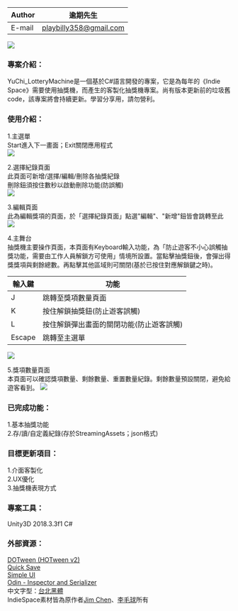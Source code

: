 |Author|逾期先生|
|---|---
|E-mail|playbilly358@gmail.com

![](https://i.imgur.com/vghhFxn.png)

### 專案介紹：  
YuChi_LotteryMachine是一個基於C#語言開發的專案，它是為每年的《Indie Space》需要使用抽獎機，而產生的客製化抽獎機專案。尚有版本更新前的垃圾舊code，該專案將會持續更新。學習分享用，請勿營利。

### 使用介紹：  
1.主選單  
Start進入下一畫面；Exit關閉應用程式  
![](https://i.imgur.com/eEJlY7W.png)

2.選擇紀錄頁面  
此頁面可新增/選擇/編輯/刪除各抽獎紀錄  
刪除鈕須按住數秒以啟動刪除功能(防誤觸)  
![](https://i.imgur.com/5bZxvlC.png)

3.編輯頁面  
此為編輯獎項的頁面，於「選擇紀錄頁面」點選"編輯"、"新增"鈕皆會跳轉至此  
![](https://i.imgur.com/oNvbDoL.png)

4.主舞台  
抽獎機主要操作頁面，本頁面有Keyboard輸入功能，為「防止遊客不小心誤觸抽獎功能，需要由工作人員解鎖方可使用」情境所設置。當點擊抽獎鈕後，會彈出得獎獎項與剩餘總數。再點擊其他區域則可關閉(基於已按住對應解鎖鍵之時)。

|輸入鍵|功能|
|---|---
|J|跳轉至獎項數量頁面
|K|按住解鎖抽獎鈕(防止遊客誤觸)
|L|按住解鎖彈出畫面的關閉功能(防止遊客誤觸)
|Escape|跳轉至主選單

![](https://i.imgur.com/Z44TgN5.gif)

5.獎項數量頁面  
本頁面可以確認獎項數量、剩餘數量、重置數量紀錄。剩餘數量預設關閉，避免給遊客看到。
![](https://i.imgur.com/XxmG4M4.png)

### 已完成功能：  
1.基本抽獎功能  
2.存/讀/自定義紀錄(存於StreamingAssets；json格式)  

### 目標更新項目：  
1.介面客製化  
2.UX優化  
3.抽獎機表現方式  

### 專案工具：  
Unity3D 2018.3.3f1 C#  

### 外部資源：  
[DOTween (HOTween v2)](https://assetstore.unity.com/packages/tools/animation/dotween-hotween-v2-27676)  
[Quick Save](https://assetstore.unity.com/packages/tools/integration/quick-save-107676)  
[Simple UI](https://assetstore.unity.com/packages/2d/gui/icons/simple-ui-103969)  
[Odin - Inspector and Serializer](https://assetstore.unity.com/packages/tools/utilities/odin-inspector-and-serializer-89041)  
中文字型：[台北黑體](https://sites.google.com/view/jtfoundry/)  
IndieSpace素材皆為原作者[Jim Chen](https://www.facebook.com/tppraaaaa)、[李毛球](https://www.facebook.com/lunlun13)所有
